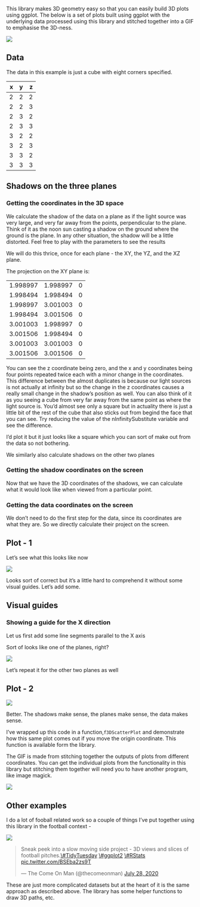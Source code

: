This library makes 3D geometry easy so that you can easily build 3D
plots using ggplot. The below is a set of plots built using ggplot with
the underlying data processed using this library and stitched together
into a GIF to emphasise the 3D-ness.

![](./example.gif)

Data
----

The data in this example is just a cube with eight corners specified.

<table>
<thead>
<tr class="header">
<th style="text-align: right;">x</th>
<th style="text-align: right;">y</th>
<th style="text-align: right;">z</th>
</tr>
</thead>
<tbody>
<tr class="odd">
<td style="text-align: right;">2</td>
<td style="text-align: right;">2</td>
<td style="text-align: right;">2</td>
</tr>
<tr class="even">
<td style="text-align: right;">2</td>
<td style="text-align: right;">2</td>
<td style="text-align: right;">3</td>
</tr>
<tr class="odd">
<td style="text-align: right;">2</td>
<td style="text-align: right;">3</td>
<td style="text-align: right;">2</td>
</tr>
<tr class="even">
<td style="text-align: right;">2</td>
<td style="text-align: right;">3</td>
<td style="text-align: right;">3</td>
</tr>
<tr class="odd">
<td style="text-align: right;">3</td>
<td style="text-align: right;">2</td>
<td style="text-align: right;">2</td>
</tr>
<tr class="even">
<td style="text-align: right;">3</td>
<td style="text-align: right;">2</td>
<td style="text-align: right;">3</td>
</tr>
<tr class="odd">
<td style="text-align: right;">3</td>
<td style="text-align: right;">3</td>
<td style="text-align: right;">2</td>
</tr>
<tr class="even">
<td style="text-align: right;">3</td>
<td style="text-align: right;">3</td>
<td style="text-align: right;">3</td>
</tr>
</tbody>
</table>

Shadows on the three planes
---------------------------

### Getting the coordinates in the 3D space

We calculate the shadow of the data on a plane as if the light source
was very large, and very far away from the points, perpendicular to the
plane. Think of it as the noon sun casting a shadow on the ground where
the ground is the plane. In any other situation, the shadow will be a
little distorted. Feel free to play with the parameters to see the
results

We will do this thrice, once for each plane - the XY, the YZ, and the XZ
plane.

The projection on the XY plane is:

<table>
<tbody>
<tr class="odd">
<td style="text-align: right;">1.998997</td>
<td style="text-align: right;">1.998997</td>
<td style="text-align: right;">0</td>
</tr>
<tr class="even">
<td style="text-align: right;">1.998494</td>
<td style="text-align: right;">1.998494</td>
<td style="text-align: right;">0</td>
</tr>
<tr class="odd">
<td style="text-align: right;">1.998997</td>
<td style="text-align: right;">3.001003</td>
<td style="text-align: right;">0</td>
</tr>
<tr class="even">
<td style="text-align: right;">1.998494</td>
<td style="text-align: right;">3.001506</td>
<td style="text-align: right;">0</td>
</tr>
<tr class="odd">
<td style="text-align: right;">3.001003</td>
<td style="text-align: right;">1.998997</td>
<td style="text-align: right;">0</td>
</tr>
<tr class="even">
<td style="text-align: right;">3.001506</td>
<td style="text-align: right;">1.998494</td>
<td style="text-align: right;">0</td>
</tr>
<tr class="odd">
<td style="text-align: right;">3.001003</td>
<td style="text-align: right;">3.001003</td>
<td style="text-align: right;">0</td>
</tr>
<tr class="even">
<td style="text-align: right;">3.001506</td>
<td style="text-align: right;">3.001506</td>
<td style="text-align: right;">0</td>
</tr>
</tbody>
</table>

You can see the z coordinate being zero, and the x and y coordinates
being four points repeated twice each with a minor change in the
coordinates. This difference between the almost duplicates is because
our light sources is not actually at infinity but so the change in the z
coordinates causes a really small change in the shadow’s position as
well. You can also think of it as you seeing a cube from very far away
from the same point as where the light source is. You’d almost see only
a square but in actuality there is just a little bit of the rest of the
cube that also sticks out from begind the face that you can see. Try
reducing the value of the nInfinitySubstitute variable and see the
difference.

I’d plot it but it just looks like a square which you can sort of make
out from the data so not bothering.

We similarly also calculate shadows on the other two planes

### Getting the shadow coordinates on the screen

Now that we have the 3D coordinates of the shadows, we can calculate
what it would look like when viewed from a particular point.

### Getting the data coordinates on the screen

We don’t need to do the first step for the data, since its coordinates
are what they are. So we directly calculate their project on the screen.

Plot - 1
--------

Let’s see what this looks like now

![](README_files/figure-markdown_strict/Plot1-1.png)

Looks sort of correct but it’s a little hard to comprehend it without
some visual guides. Let’s add some.

Visual guides
-------------

### Showing a guide for the X direction

Let us first add some line segments parallel to the X axis

Sort of looks like one of the planes, right?

![](README_files/figure-markdown_strict/VisualGuidesPlot-1.png)

Let’s repeat it for the other two planes as well

Plot - 2
--------

![](README_files/figure-markdown_strict/Plot2-1.png)

Better. The shadows make sense, the planes make sense, the data makes
sense.

I’ve wrapped up this code in a function,`f3DScatterPlot` and demonstrate
how this same plot comes out if you move the origin coordinate. This
function is available form the library.

The GIF is made from stitching together the outputs of plots from
different coordinates. You can get the individual plots from the
functionality in this library but stitching them together will need you
to have another program, like image magick.

![](./README_files/figure-markdown_strict/example.gif)

Other examples
--------------

I do a lot of fooball related work so a couple of things I’ve put
together using this library in the football context -

![](https://thecomeonman.github.io/ThiagoLastBayernGoalInvolvement.gif)

<blockquote class="twitter-tweet">
<p lang="en" dir="ltr">
Sneak peek into a slow moving side project - 3D views and slices of
football
pitches.<a href="https://twitter.com/hashtag/TidyTuesday?src=hash&amp;ref_src=twsrc%5Etfw">\#TidyTuesday</a>
<a href="https://twitter.com/lhashtag/ggplot2?src=hash&amp;ref_src=twsrc%5Etfw">\#ggplot2</a>
<a href="https://twitter.com/hashtag/RStats?src=hash&amp;ref_src=twsrc%5Etfw">\#RStats</a>
<a href="https://t.co/BSEba2zs9T">pic.twitter.com/BSEba2zs9T</a>
</p>
— The Come On Man (@thecomeonman)
<a href="https://twitter.com/thecomeonman/status/1288103535066746882?ref_src=twsrc%5Etfw">July
28, 2020</a>
</blockquote>
<p>
</p>
These are just more complicated datasets but at the heart of it is the
same approach as described above. The library has some helper functions
to draw 3D paths, etc.
